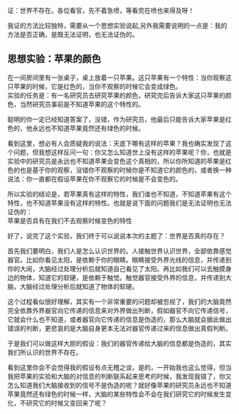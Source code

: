证：世界不存在。各位看官，先不着急喷，等看完在喷也来得及呀！

我证的方法比较独特，需要从一个思想实验说起,另外我需要说明的一点是：我的方法是否正确，是既无法证明，也无法证伪的。   

## 思想实验：苹果的颜色  

在一间房间里有一张桌子，桌上放着一只苹果。这只苹果有一个特性：当你观察这只苹果的时候，它是红色的，当你不观察的时候它会变成绿色。  
实验的任务是：有一名研究员去研究苹果的颜色，研究完后告诉大家这只苹果的颜色，当然研究员事前是不知道苹果的这个特性的。

聪明的你一定已经知道答案了，没错，作为研究员，他最后只能告诉大家苹果是红色的，他永远也不知道苹果竟然还有绿色的时候。  

看到这里，想必有人会质疑我的说法：天底下哪有这样的苹果？我也确实发现了这个问题，但我想这样反问一句：你又怎么知道世上没有这样的苹果呢？你，也就是实验中的研究员是永远也不知道苹果会变色这个真相的，所以你所知道的苹果是红色的也是基于你的观察，没错你不观察的时候你是不知道它的颜色的，或者换一种说法：你一直都在假设苹果在你不观察它的时候是不会变色的。  

所以实验的结论是，若苹果真有这样的特性，我们谁也不知道，不知道苹果有这个特性，也不知道苹果没有这样的特性。也就是说下面的问题我们是无法证明也无法证伪的：  
苹果是否具有在我们不去观察时候变色的特性


好了，说完了这个实验，我们终于可以说说本次的主题了：世界是否真的存在？

首先我们要明白，我们人是怎么认识世界的。人接触世界认识世界，全部依靠感觉器官。比如你看见太阳，是依赖于你的眼睛。眼睛接受外界光线的信息，并传递到你的大闹，大脑经过处理分析后就知道自己看见了太阳。再比如我们可以去触摸身边的物体，知道它的软硬，是依赖于触觉。触觉器官接受外界的信息，并传递到大脑，大脑经过处理分析后就知道了物体的软硬。

这个过程看似很好理解，其实有一个非常重要的问题却被忽视了，我们的大脑竟然完全依靠外界器官向它传递的信息来对外界做出判断，假如器官不向它传递信号，它就会什么也不知道，或者器官向它传递的信息是伪造的，那么大脑就会据此做出错误的判断，更悲哀的是大脑自身更本无法对器官传递过来的信息做出真假判断。

于是我们可以做这样大胆的假设：我们的器官传递给大脑的信息都是伪造的，其实我们所认识的世界不存在。

看到这里你会不会觉得我的假设有点无稽之谈，是的，一开始我也这么觉得，但当我把苹果的实验和大脑的对信息的判断联系起来思考的时候，我发现我错了，你又怎么知道我们大脑接收到的信号不是伪造的呢？就好像苹果的研究员永远也不知道苹果竟然还有绿色的时候一样，大脑的某些特性会不会在我们研究它的时候发生变化，不研究它的时候又变回来了呢？
